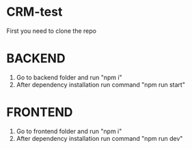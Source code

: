 # CRM-test

First you need  to clone the repo

# BACKEND
1.  Go to backend folder and run "npm i"
2.  After dependency installation run command "npm run start"

# FRONTEND
1.  Go to frontend folder and run "npm i"
2.  After dependency installation run command "npm run dev"
